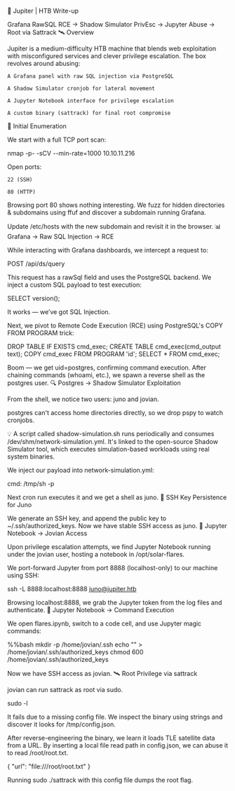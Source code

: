 🚀 Jupiter | HTB Write-up

Grafana RawSQL RCE → Shadow Simulator PrivEsc → Jupyter Abuse → Root via Sattrack
🛰️ Overview

Jupiter is a medium-difficulty HTB machine that blends web exploitation with misconfigured services and clever privilege escalation. The box revolves around abusing:

    A Grafana panel with raw SQL injection via PostgreSQL

    A Shadow Simulator cronjob for lateral movement

    A Jupyter Notebook interface for privilege escalation

    A custom binary (sattrack) for final root compromise

🧠 Initial Enumeration

We start with a full TCP port scan:

nmap -p- -sCV --min-rate=1000 10.10.11.216

Open ports:

    22 (SSH)

    80 (HTTP)

Browsing port 80 shows nothing interesting. We fuzz for hidden directories & subdomains using ffuf and discover a subdomain running Grafana.

Update /etc/hosts with the new subdomain and revisit it in the browser.
📊 Grafana → Raw SQL Injection → RCE

While interacting with Grafana dashboards, we intercept a request to:

POST /api/ds/query

This request has a rawSql field and uses the PostgreSQL backend. We inject a custom SQL payload to test execution:

SELECT version();

It works — we’ve got SQL Injection.

Next, we pivot to Remote Code Execution (RCE) using PostgreSQL's COPY FROM PROGRAM trick:

DROP TABLE IF EXISTS cmd_exec;
CREATE TABLE cmd_exec(cmd_output text);
COPY cmd_exec FROM PROGRAM 'id';
SELECT * FROM cmd_exec;

Boom — we get uid=postgres, confirming command execution. After chaining commands (whoami, etc.), we spawn a reverse shell as the postgres user.
🔍 Postgres → Shadow Simulator Exploitation

From the shell, we notice two users: juno and jovian.

postgres can't access home directories directly, so we drop pspy to watch cronjobs.

💡 A script called shadow-simulation.sh runs periodically and consumes /dev/shm/network-simulation.yml. It's linked to the open-source Shadow Simulator tool, which executes simulation-based workloads using real system binaries.

We inject our payload into network-simulation.yml:

cmd: /tmp/sh -p

Next cron run executes it and we get a shell as juno.
🔐 SSH Key Persistence for Juno

We generate an SSH key, and append the public key to ~/.ssh/authorized_keys. Now we have stable SSH access as juno.
🔭 Jupyter Notebook → Jovian Access

Upon privilege escalation attempts, we find Jupyter Notebook running under the jovian user, hosting a notebook in /opt/solar-flares.

We port-forward Jupyter from port 8888 (localhost-only) to our machine using SSH:

ssh -L 8888:localhost:8888 juno@jupiter.htb

Browsing localhost:8888, we grab the Jupyter token from the log files and authenticate.
📓 Jupyter Notebook → Command Execution

We open flares.ipynb, switch to a code cell, and use Jupyter magic commands:

%%bash
mkdir -p /home/jovian/.ssh
echo "<our-public-key>" > /home/jovian/.ssh/authorized_keys
chmod 600 /home/jovian/.ssh/authorized_keys

Now we have SSH access as jovian.
🛰️ Root Privilege via sattrack

jovian can run sattrack as root via sudo.

sudo -l

It fails due to a missing config file. We inspect the binary using strings and discover it looks for /tmp/config.json.

After reverse-engineering the binary, we learn it loads TLE satellite data from a URL. By inserting a local file read path in config.json, we can abuse it to read /root/root.txt.

{
  "url": "file:///root/root.txt"
}

Running sudo ./sattrack with this config file dumps the root flag.

